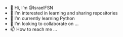- 👋 Hi, I’m @IsraelFSN
- 👀 I’m interested in learning and sharing repositories
- 🌱 I’m currently learning Python
- 💞️ I’m looking to collaborate on ...
- 📫 How to reach me ...

<!---
IsraelFSN/IsraelFSN is a ✨ special ✨ repository because its `README.md` (this file) appears on your GitHub profile.
You can click the Preview link to take a look at your changes.
--->
